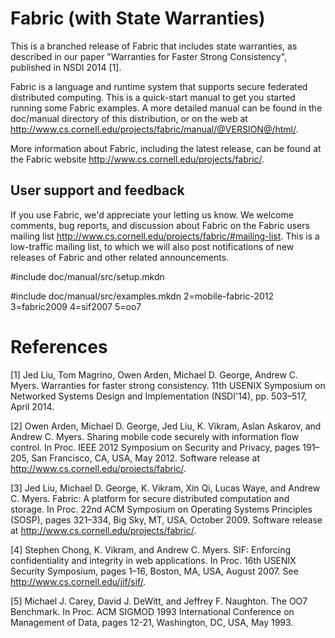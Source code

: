 Fabric (with State Warranties)
==============================
This is a branched release of Fabric that includes state warranties, as
described in our paper "Warranties for Faster Strong Consistency",
published in NSDI 2014 [1].

Fabric is a language and runtime system that supports secure federated
distributed computing. This is a quick-start manual to get you started
running some Fabric examples. A more detailed manual can be found in
the doc/manual directory of this distribution, or on the web at
<http://www.cs.cornell.edu/projects/fabric/manual/@VERSION@/html/>.

More information about Fabric, including the latest release, can be
found at the Fabric website <http://www.cs.cornell.edu/projects/fabric/>.

User support and feedback
-------------------------
If you use Fabric, we'd appreciate your letting us know. We welcome
comments, bug reports, and discussion about Fabric on the Fabric users
mailing list <http://www.cs.cornell.edu/projects/fabric/#mailing-list>.
This is a low-traffic mailing list, to which we will also post
notifications of new releases of Fabric and other related announcements.


#include doc/manual/src/setup.mkdn


#include doc/manual/src/examples.mkdn
  2=mobile-fabric-2012
  3=fabric2009
  4=sif2007
  5=oo7


References
==========
[1] Jed Liu, Tom Magrino, Owen Arden, Michael D. George, Andrew C.
    Myers. Warranties for faster strong consistency. 11th USENIX
    Symposium on Networked Systems Design and Implementation (NSDI'14),
    pp. 503–517, April 2014.

[2] Owen Arden, Michael D. George, Jed Liu, K. Vikram, Aslan Askarov,
    and Andrew C. Myers. Sharing mobile code securely with information
    flow control. In Proc. IEEE 2012 Symposium on Security and Privacy,
    pages 191–205, San Francisco, CA, USA, May 2012. Software release at
    <http://www.cs.cornell.edu/projects/fabric/>.

[3] Jed Liu, Michael D. George, K. Vikram, Xin Qi, Lucas Waye, and
    Andrew C. Myers. Fabric: A platform for secure distributed
    computation and storage. In Proc. 22nd ACM Symposium on Operating
    Systems Principles (SOSP), pages 321–334, Big Sky, MT, USA, October
    2009. Software release at
    <http://www.cs.cornell.edu/projects/fabric/>.

[4] Stephen Chong, K. Vikram, and Andrew C. Myers. SIF: Enforcing
    confidentiality and integrity in web applications. In Proc. 16th
    USENIX Security Symposium, pages 1–16, Boston, MA, USA, August 2007.
    See <http://www.cs.cornell.edu/jif/sif/>.

[5] Michael J. Carey, David J. DeWitt, and Jeffrey F. Naughton. The OO7
    Benchmark. In Proc. ACM SIGMOD 1993 International Conference on
    Management of Data, pages 12-21, Washington, DC, USA, May 1993.

